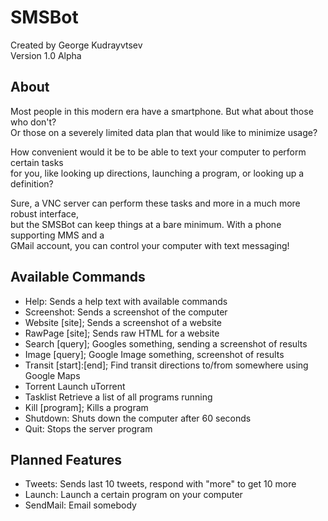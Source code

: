 SMSBot
=========

Created by George Kudrayvtsev  
Version 1.0 Alpha

## About
Most people in this modern era have a smartphone. But what about those who don't?  
Or those on a severely limited data plan that would like to minimize usage?

How convenient would it be to be able to text your computer to perform certain tasks  
for you, like looking up directions, launching a program, or looking up a definition?

Sure, a VNC server can perform these tasks and more in a much more robust interface,  
but the SMSBot can keep things at a bare minimum. With a phone supporting MMS and a  
GMail account, you can control your computer with text messaging!

## Available Commands
  * Help:                     Sends a help text with available commands
  * Screenshot:               Sends a screenshot of the computer
  * Website [site];           Sends a screenshot of a website
  * RawPage [site];           Sends raw HTML for a website
  * Search [query];           Googles something, sending a screenshot of results
  * Image [query];            Google Image something, screenshot of results
  * Transit [start]:[end];    Find transit directions to/from somewhere using Google Maps
  * Torrent                   Launch uTorrent
  * Tasklist                  Retrieve a list of all programs running
  * Kill [program];           Kills a program
  * Shutdown:                 Shuts down the computer after 60 seconds
  * Quit:                     Stops the server program

## Planned Features
  * Tweets:       Sends last 10 tweets, respond with "more" to get 10 more
  * Launch:       Launch a certain program on your computer
  * SendMail:     Email somebody

